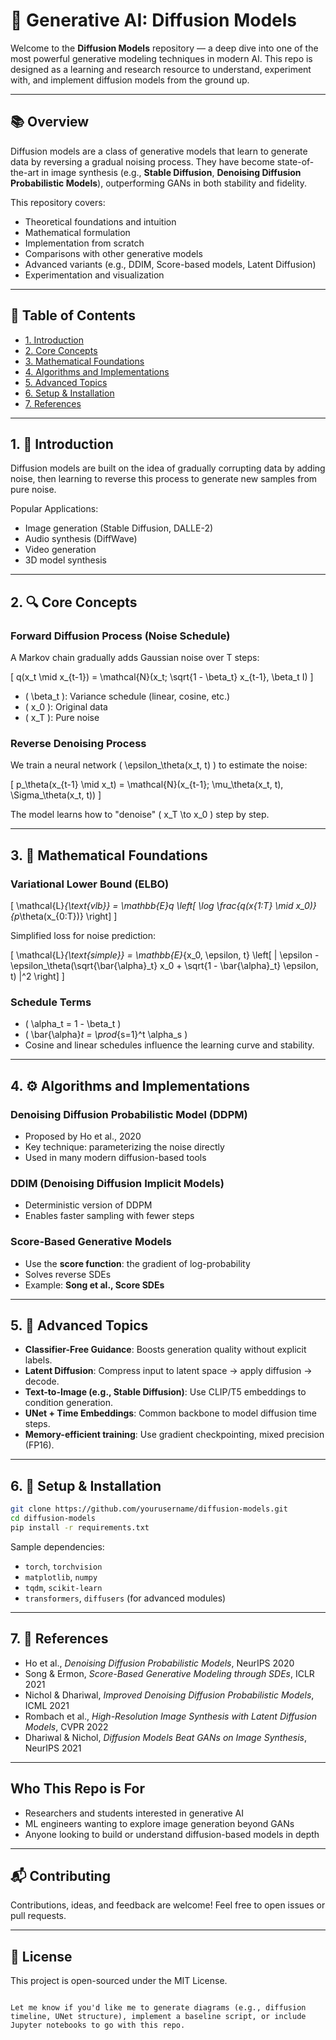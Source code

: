# 🧪 Generative AI: Diffusion Models

Welcome to the **Diffusion Models** repository — a deep dive into one of the most powerful generative modeling techniques in modern AI. This repo is designed as a learning and research resource to understand, experiment with, and implement diffusion models from the ground up.

---

## 📚 Overview

Diffusion models are a class of generative models that learn to generate data by reversing a gradual noising process. They have become state-of-the-art in image synthesis (e.g., **Stable Diffusion**, **Denoising Diffusion Probabilistic Models**), outperforming GANs in both stability and fidelity.

This repository covers:

- Theoretical foundations and intuition
- Mathematical formulation
- Implementation from scratch
- Comparisons with other generative models
- Advanced variants (e.g., DDIM, Score-based models, Latent Diffusion)
- Experimentation and visualization

---

## 📌 Table of Contents

- [1. Introduction](#1-introduction)
- [2. Core Concepts](#2-core-concepts)
- [3. Mathematical Foundations](#3-mathematical-foundations)
- [4. Algorithms and Implementations](#4-algorithms-and-implementations)
- [5. Advanced Topics](#5-advanced-topics)
- [6. Setup & Installation](#6-setup--installation)
- [7. References](#7-references)

---

## 1. 🧠 Introduction

Diffusion models are built on the idea of gradually corrupting data by adding noise, then learning to reverse this process to generate new samples from pure noise.

Popular Applications:
- Image generation (Stable Diffusion, DALLE-2)
- Audio synthesis (DiffWave)
- Video generation
- 3D model synthesis

---

## 2. 🔍 Core Concepts

### Forward Diffusion Process (Noise Schedule)
A Markov chain gradually adds Gaussian noise over T steps:

\[
q(x_t \mid x_{t-1}) = \mathcal{N}(x_t; \sqrt{1 - \beta_t} x_{t-1}, \beta_t I)
\]

- \( \beta_t \): Variance schedule (linear, cosine, etc.)
- \( x_0 \): Original data
- \( x_T \): Pure noise

### Reverse Denoising Process
We train a neural network \( \epsilon_\theta(x_t, t) \) to estimate the noise:

\[
p_\theta(x_{t-1} \mid x_t) = \mathcal{N}(x_{t-1}; \mu_\theta(x_t, t), \Sigma_\theta(x_t, t))
\]

The model learns how to "denoise" \( x_T \to x_0 \) step by step.

---

## 3. 🧮 Mathematical Foundations

### Variational Lower Bound (ELBO)

\[
\mathcal{L}_{\text{vlb}} = \mathbb{E}_q \left[ \log \frac{q(x_{1:T} \mid x_0)}{p_\theta(x_{0:T})} \right]
\]

Simplified loss for noise prediction:

\[
\mathcal{L}_{\text{simple}} = \mathbb{E}_{x_0, \epsilon, t} \left[ \| \epsilon - \epsilon_\theta(\sqrt{\bar{\alpha}_t} x_0 + \sqrt{1 - \bar{\alpha}_t} \epsilon, t) \|^2 \right]
\]

### Schedule Terms

- \( \alpha_t = 1 - \beta_t \)
- \( \bar{\alpha}_t = \prod_{s=1}^t \alpha_s \)
- Cosine and linear schedules influence the learning curve and stability.

---

## 4. ⚙️ Algorithms and Implementations

### Denoising Diffusion Probabilistic Model (DDPM)
- Proposed by Ho et al., 2020
- Key technique: parameterizing the noise directly
- Used in many modern diffusion-based tools

### DDIM (Denoising Diffusion Implicit Models)
- Deterministic version of DDPM
- Enables faster sampling with fewer steps

### Score-Based Generative Models
- Use the **score function**: the gradient of log-probability
- Solves reverse SDEs
- Example: **Song et al., Score SDEs**

---

## 5. 🚀 Advanced Topics

- **Classifier-Free Guidance**: Boosts generation quality without explicit labels.
- **Latent Diffusion**: Compress input to latent space → apply diffusion → decode.
- **Text-to-Image (e.g., Stable Diffusion)**: Use CLIP/T5 embeddings to condition generation.
- **UNet + Time Embeddings**: Common backbone to model diffusion time steps.
- **Memory-efficient training**: Use gradient checkpointing, mixed precision (FP16).

---

## 6. 🧪 Setup & Installation

```bash
git clone https://github.com/yourusername/diffusion-models.git
cd diffusion-models
pip install -r requirements.txt
````

Sample dependencies:

* `torch`, `torchvision`
* `matplotlib`, `numpy`
* `tqdm`, `scikit-learn`
* `transformers`, `diffusers` (for advanced modules)

---

## 7. 📘 References

* Ho et al., *Denoising Diffusion Probabilistic Models*, NeurIPS 2020
* Song & Ermon, *Score-Based Generative Modeling through SDEs*, ICLR 2021
* Nichol & Dhariwal, *Improved Denoising Diffusion Probabilistic Models*, ICML 2021
* Rombach et al., *High-Resolution Image Synthesis with Latent Diffusion Models*, CVPR 2022
* Dhariwal & Nichol, *Diffusion Models Beat GANs on Image Synthesis*, NeurIPS 2021

---

## Who This Repo is For

* Researchers and students interested in generative AI
* ML engineers wanting to explore image generation beyond GANs
* Anyone looking to build or understand diffusion-based models in depth

---

## 📬 Contributing

Contributions, ideas, and feedback are welcome! Feel free to open issues or pull requests.

---

## 🧾 License

This project is open-sourced under the MIT License.

```

Let me know if you'd like me to generate diagrams (e.g., diffusion timeline, UNet structure), implement a baseline script, or include Jupyter notebooks to go with this repo.
```
